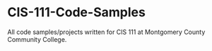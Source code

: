 # CIS-111-Code-Samples
All code samples/projects written for CIS 111 at Montgomery County Community College.

